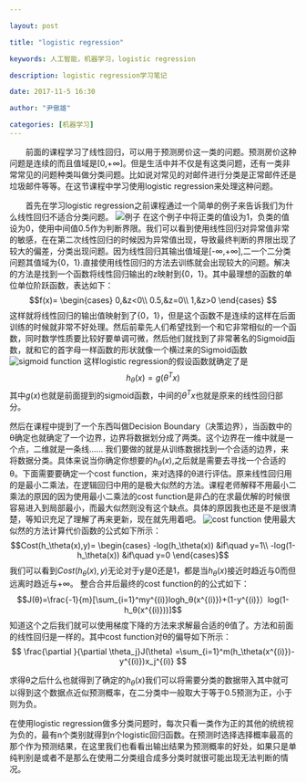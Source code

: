 ```yaml
---

layout: post

title: "logistic regression"

keywords: 人工智能，机器学习，logistic regression

description: logistic regression学习笔记

date: 2017-11-5 16:30

author: "尹傲雄"

categories: [机器学习]
---
```

　　前面的课程学习了线性回归，可以用于预测房价这一类的问题。预测房价这种问题是连续的而且值域是[0,+∞]。但是生活中并不仅是有这类问题，还有一类非常常见的问题种类叫做分类问题。比如说对常见的对邮件进行分类是正常邮件还是垃圾邮件等等。在这节课程中学习使用logistic regression来处理这种问题。

　　首先在学习logistic regression之前课程通过一个简单的例子来告诉我们为什么线性回归不适合分类问题。
![例子](https://csueducn-my.sharepoint.com/personal/yinaoxiong_csu_edu_cn/_layouts/15/download.aspx?e=qOUFoR&share=ETVh4u4YZJ1AvzaOnL9v1s0BES4JjINzvrCoz3IiHh1d2g)
在这个例子中将正类的值设为1，负类的值设为0，使用中间值0.5作为判断界限。我们可以看到使用线性回归对异常值非常的敏感，在在第二次线性回归的时候因为异常值出现，导致最终判断的界限出现了较大的偏差，分类出现问题。因为线性回归其输出值域是[-∞,+∞],二一个二分类问题其值域为{0，1}.直接使用线性回归的方法去训练就会出现较大的问题。解决的方法是找到一个函数将线性回归输出的z映射到{0，1}。其中最理想的函数的单位单位阶跃函数，表达如下：
$$f(x)=
\begin{cases}
0,&z<0\\
0.5,&z=0\\
1,&z>0
\end{cases}
$$
这样就将线性回归的输出值映射到了{0，1}，但是这个函数不是连续的这样在后面训练的时候就非常不好处理。然后前辈先人们希望找到一个和它非常相似的一个函数，同时数学性质要比较好要单调可微，然后他们就找到了非常著名的Sigmoid函数，就和它的首字母一样函数的形状就像一个横过来的Sigmoid函数
![sigmoid function](https://csueducn-my.sharepoint.com/personal/yinaoxiong_csu_edu_cn/_layouts/15/download.aspx?e=vfctGV&share=EWYPbE8v1EdKudATmTMIC7ABJeF0NPBWyIf6N1ouo707rw)
这样logistic regression的假设函数就确定了是
$$h_θ(x)=g(θ^Tx)$$
其中$g(x)$也就是前面提到的sigmoid函数，中间的$θ^Tx$也就是原来的线性回归部分。

然后在课程中提到了一个东西叫做Decision Boundary（决策边界），当函数中的θ确定也就确定了一个边界，边界将数据划分成了两类。这个边界在一维中就是一个点，二维就是一条线......  我们要做的就是从训练数据找到一个合适的边界，来将数据分类。具体来说当你确定你想要的$h_θ(x)$,之后就是需要去寻找一个合适的θ。下面需要要确定一个cost function，来对选择的θ进行评估。原来线性回归用的是最小二乘法，在逻辑回归中用的是极大似然的方法。课程老师解释不用最小二乘法的原因的因为使用最小二乘法的cost function是非凸的在求最优解的时候很容易进入到局部最小，而最大似然则没有这个缺点。具体的原因我也还是不是很清楚，等知识充足了理解了再来更新，现在就先用着吧。
![cost function](https://csueducn-my.sharepoint.com/personal/yinaoxiong_csu_edu_cn/_layouts/15/download.aspx?e=stLNdk&share=EXy5FILKUPlJt8jks2oLG8YBHQyK8F3flpbxBqpoyueGNg)
使用最大似然的方法计算代价函数的公式如下所示：
$$Cost(h_\theta(x),y)=
\begin{cases}
-log(h_\theta(x))    &if\quad y=1\\
-log(1-h_\theta(x))   &if\quad y=0
\end{cases}$$
我们可以看到$Cost(h_\theta(x),y)$无论对于y是0还是1，都是当$h_\theta(x)$接近时趋近与0而但远离时趋近与+∞。
整合合并后最终的cost function的的公式如下：
$$J(θ)=\frac{-1}{m}[\sum_{i=1}^my^{(i)}logh_θ(x^{(i)})+(1-y^{(i)}）log(1-h_θ(x^{(i)}))]$$
知道这个之后我们就可以使用梯度下降的方法来求解最合适的θ值了。方法和前面的线性回归是一样的。其中cost function对θ的偏导如下所示：
$$
\frac{\partial }{\partial \theta_j}J(\theta)
=\sum_{i=1}^m(h_\theta(x^{(i)})-y^{(i)})x_j^{(i)}
$$

求得θ之后什么也就得到了确定的$h_\theta(x)$我们可以将需要分类的数据带入其中就可以得到这个数据点近似预测概率，在二分类中一般取大于等于0.5预测为正，小于则为负。

在使用logistic regression做多分类问题时，每次只看一类作为正的其他的统统视为负的，最有n个类别就得到n个logistic回归函数。在预测时选择选择概率最高的那个作为预测结果，在这里我们也看看出输出结果为预测概率的好处，如果只是单纯判别是或者不是那么在使用二分类组合成多分类时就很可能出现无法判断的情况。
